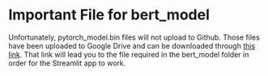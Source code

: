 # Important File for bert_model

Unfortunately, pytorch_model.bin files will not upload to Github. Those files have been uploaded to Google Drive and can be downloaded through [this link](https://drive.google.com/file/d/1KdQ0lSYYlQpyhD-vsaR_sGIYVCoa-3UY/view?usp=sharing). That link will lead you to the file required in the bert_model folder in order for the Streamlit app to work.
